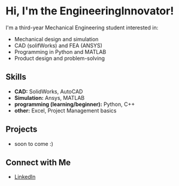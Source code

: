 # Hi, I'm the EngineeringInnovator!

I'm a third-year Mechanical Engineering student interested in:
- Mechanical design and simulation
- CAD (solifWorks) and FEA (ANSYS)
- Programming in Python and MATLAB
- Product design and problem-solving

## Skills
- **CAD:** SolidWorks, AutoCAD
- **Simulation:** Ansys, MATLAB
- **programming (learning/beginner):** Python, C++
- **other:** Excel, Project Management basics

## Projects
- soon to come :)

## Connect with Me
- [LinkedIn](https://www.linkedin.com/in/feras-b-151797288)
